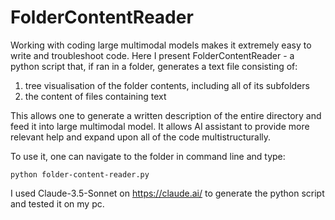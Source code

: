 # FolderContentReader

Working with coding large multimodal models makes it extremely easy to write and troubleshoot code. Here I present FolderContentReader - a python script that, if ran in a folder, generates a text file consisting of:
  1. tree visualisation of the folder contents, including all of its subfolders
  2. the content of files containing text

This allows one to generate a written description of the entire directory and feed it into large multimodal model. It allows AI assistant to provide more relevant help and expand upon all of the code multistructurally.

To use it, one can navigate to the folder in command line and type:

`python folder-content-reader.py`

I used Claude-3.5-Sonnet on https://claude.ai/ to generate the python script and tested it on my pc.
